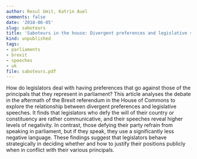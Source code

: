 ```yaml
---
author: Resul Umit, Katrin Auel
comments: false
date: '2018-06-05'
slug: saboteurs
title: 'Saboteurs in the house: Divergent preferences and legislative speeches on Brexit'
kind: unpublished
tags:
- parliaments
- brexit
- speeches
- uk
file: saboteurs.pdf
---
```



How do legislators deal with having preferences that go against those of the principals that they represent in parliament? This article analyses the debate in the aftermath of the Brexit referendum in the House of Commons to explore the relationship between divergent preferences and legislative speeches. It finds that legislators who defy the will of their country or constituency are rather communicative, and their speeches reveal higher levels of negativity. In contrast, those defying their party refrain from speaking in parliament, but if they speak, they use a significantly less negative language. These findings suggest that legislators behave strategically in deciding whether and how to justify their positions publicly when in conflict with their various principals.